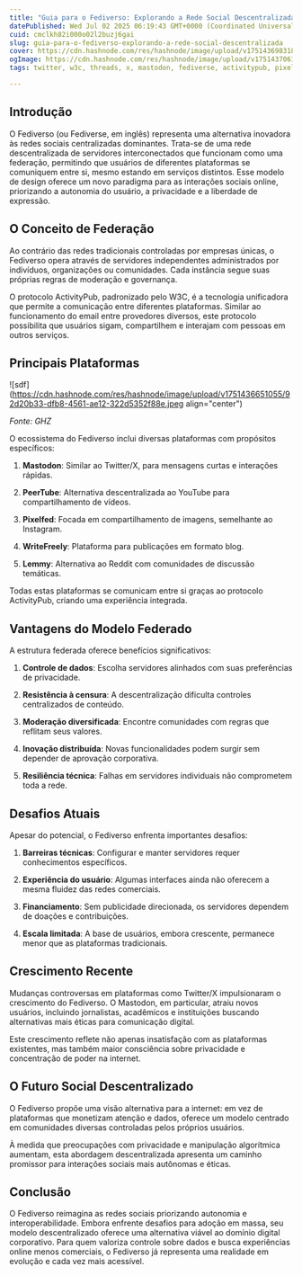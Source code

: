 ```yaml
---
title: "Guia para o Fediverso: Explorando a Rede Social Descentralizada"
datePublished: Wed Jul 02 2025 06:19:43 GMT+0000 (Coordinated Universal Time)
cuid: cmclkh82i000o02l2buzj6gai
slug: guia-para-o-fediverso-explorando-a-rede-social-descentralizada
cover: https://cdn.hashnode.com/res/hashnode/image/upload/v1751436983184/12ce872b-38cd-4705-935e-721f1bec148b.jpeg
ogImage: https://cdn.hashnode.com/res/hashnode/image/upload/v1751437061883/afe0d8e9-158c-46a8-ba00-e8db72f28cc1.jpeg
tags: twitter, w3c, threads, x, mastodon, fediverse, activitypub, pixelfeed, fediverso

---
```


## Introdução

O Fediverso (ou Fediverse, em inglês) representa uma alternativa inovadora às redes sociais centralizadas dominantes. Trata-se de uma rede descentralizada de servidores interconectados que funcionam como uma federação, permitindo que usuários de diferentes plataformas se comuniquem entre si, mesmo estando em serviços distintos. Esse modelo de design oferece um novo paradigma para as interações sociais online, priorizando a autonomia do usuário, a privacidade e a liberdade de expressão.

## O Conceito de Federação

Ao contrário das redes tradicionais controladas por empresas únicas, o Fediverso opera através de servidores independentes administrados por indivíduos, organizações ou comunidades. Cada instância segue suas próprias regras de moderação e governança.

O protocolo ActivityPub, padronizado pelo W3C, é a tecnologia unificadora que permite a comunicação entre diferentes plataformas. Similar ao funcionamento do email entre provedores diversos, este protocolo possibilita que usuários sigam, compartilhem e interajam com pessoas em outros serviços.

## Principais Plataformas

![sdf](https://cdn.hashnode.com/res/hashnode/image/upload/v1751436651055/92d20b33-dfb8-4561-ae12-322d5352f88e.jpeg align="center")

*Fonte: GHZ*

O ecossistema do Fediverso inclui diversas plataformas com propósitos específicos:

1. **Mastodon**: Similar ao Twitter/X, para mensagens curtas e interações rápidas.
    
2. **PeerTube**: Alternativa descentralizada ao YouTube para compartilhamento de vídeos.
    
3. **Pixelfed**: Focada em compartilhamento de imagens, semelhante ao Instagram.
    
4. **WriteFreely**: Plataforma para publicações em formato blog.
    
5. **Lemmy**: Alternativa ao Reddit com comunidades de discussão temáticas.
    

Todas estas plataformas se comunicam entre si graças ao protocolo ActivityPub, criando uma experiência integrada.

## Vantagens do Modelo Federado

A estrutura federada oferece benefícios significativos:

1. **Controle de dados**: Escolha servidores alinhados com suas preferências de privacidade.
    
2. **Resistência à censura**: A descentralização dificulta controles centralizados de conteúdo.
    
3. **Moderação diversificada**: Encontre comunidades com regras que reflitam seus valores.
    
4. **Inovação distribuída**: Novas funcionalidades podem surgir sem depender de aprovação corporativa.
    
5. **Resiliência técnica**: Falhas em servidores individuais não comprometem toda a rede.
    

## Desafios Atuais

Apesar do potencial, o Fediverso enfrenta importantes desafios:

1. **Barreiras técnicas**: Configurar e manter servidores requer conhecimentos específicos.
    
2. **Experiência do usuário**: Algumas interfaces ainda não oferecem a mesma fluidez das redes comerciais.
    
3. **Financiamento**: Sem publicidade direcionada, os servidores dependem de doações e contribuições.
    
4. **Escala limitada**: A base de usuários, embora crescente, permanece menor que as plataformas tradicionais.
    

## Crescimento Recente

Mudanças controversas em plataformas como Twitter/X impulsionaram o crescimento do Fediverso. O Mastodon, em particular, atraiu novos usuários, incluindo jornalistas, acadêmicos e instituições buscando alternativas mais éticas para comunicação digital.

Este crescimento reflete não apenas insatisfação com as plataformas existentes, mas também maior consciência sobre privacidade e concentração de poder na internet.

## O Futuro Social Descentralizado

O Fediverso propõe uma visão alternativa para a internet: em vez de plataformas que monetizam atenção e dados, oferece um modelo centrado em comunidades diversas controladas pelos próprios usuários.

À medida que preocupações com privacidade e manipulação algorítmica aumentam, esta abordagem descentralizada apresenta um caminho promissor para interações sociais mais autônomas e éticas.

## Conclusão

O Fediverso reimagina as redes sociais priorizando autonomia e interoperabilidade. Embora enfrente desafios para adoção em massa, seu modelo descentralizado oferece uma alternativa viável ao domínio digital corporativo. Para quem valoriza controle sobre dados e busca experiências online menos comerciais, o Fediverso já representa uma realidade em evolução e cada vez mais acessível.